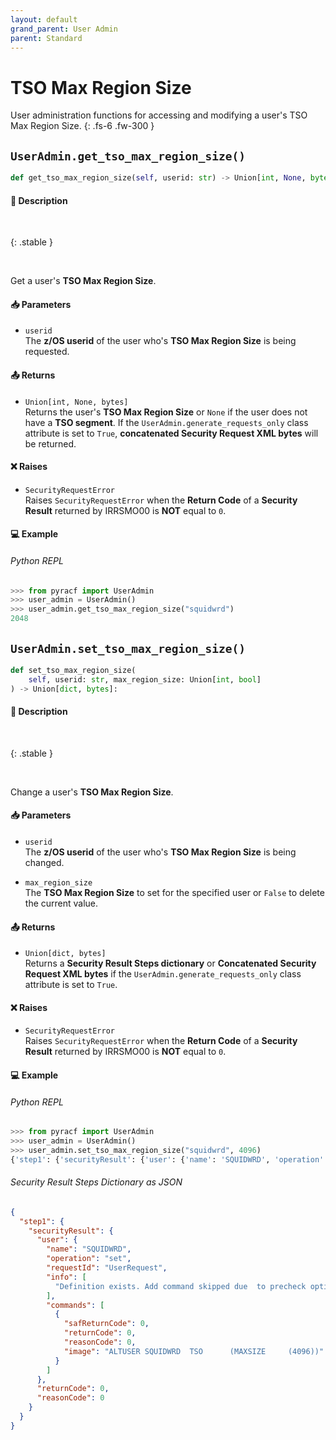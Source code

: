 ```yaml
---
layout: default
grand_parent: User Admin
parent: Standard
---
```


# TSO Max Region Size

User administration functions for accessing and modifying a user's TSO Max Region Size. 
{: .fs-6 .fw-300 }

## `UserAdmin.get_tso_max_region_size()`

```python
def get_tso_max_region_size(self, userid: str) -> Union[int, None, bytes]:
```

#### 📄 Description

&nbsp;

{: .stable }
> 

&nbsp;

Get a user's **TSO Max Region Size**.

#### 📥 Parameters
* `userid`<br>
  The **z/OS userid** of the user who's **TSO Max Region Size** is being requested.

#### 📤 Returns
* `Union[int, None, bytes]`<br>
  Returns the user's **TSO Max Region Size** or `None` if the user does not have a **TSO segment**. If the `UserAdmin.generate_requests_only` class attribute is set to `True`, **concatenated Security Request XML bytes** will be returned.

#### ❌ Raises
* `SecurityRequestError`<br>
  Raises `SecurityRequestError` when the **Return Code** of a **Security Result** returned by IRRSMO00 is **NOT** equal to `0`.

#### 💻 Example

###### Python REPL
```python
>>> from pyracf import UserAdmin
>>> user_admin = UserAdmin()
>>> user_admin.get_tso_max_region_size("squidwrd")
2048
```

## `UserAdmin.set_tso_max_region_size()`

```python
def set_tso_max_region_size(
    self, userid: str, max_region_size: Union[int, bool]
) -> Union[dict, bytes]:
```

#### 📄 Description

&nbsp;

{: .stable }
> 

&nbsp;

Change a user's **TSO Max Region Size**.

#### 📥 Parameters
* `userid`<br>
  The **z/OS userid** of the user who's **TSO Max Region Size** is being changed.

* `max_region_size`<br>
  The **TSO Max Region Size** to set for the specified user or `False` to delete the current value.

#### 📤 Returns
* `Union[dict, bytes]`<br>
  Returns a **Security Result Steps dictionary** or **Concatenated Security Request XML bytes** if the `UserAdmin.generate_requests_only` class attribute is set to `True`.

#### ❌ Raises
* `SecurityRequestError`<br>
  Raises `SecurityRequestError` when the **Return Code** of a **Security Result** returned by IRRSMO00 is **NOT** equal to `0`.

#### 💻 Example

###### Python REPL
```python
>>> from pyracf import UserAdmin
>>> user_admin = UserAdmin()
>>> user_admin.set_tso_max_region_size("squidwrd", 4096)
{'step1': {'securityResult': {'user': {'name': 'SQUIDWRD', 'operation': 'set', 'requestId': 'UserRequest', 'info': ['Definition exists. Add command skipped due  to precheck option'], 'commands': [{'safReturnCode': 0, 'returnCode': 0, 'reasonCode': 0, 'image': 'ALTUSER SQUIDWRD  TSO      (MAXSIZE     (4096))'}]}, 'returnCode': 0, 'reasonCode': 0}}}
```

###### Security Result Steps Dictionary as JSON
```json
{
  "step1": {
    "securityResult": {
      "user": {
        "name": "SQUIDWRD",
        "operation": "set",
        "requestId": "UserRequest",
        "info": [
          "Definition exists. Add command skipped due  to precheck option"
        ],
        "commands": [
          {
            "safReturnCode": 0,
            "returnCode": 0,
            "reasonCode": 0,
            "image": "ALTUSER SQUIDWRD  TSO      (MAXSIZE     (4096))"
          }
        ]
      },
      "returnCode": 0,
      "reasonCode": 0
    }
  }
}
```